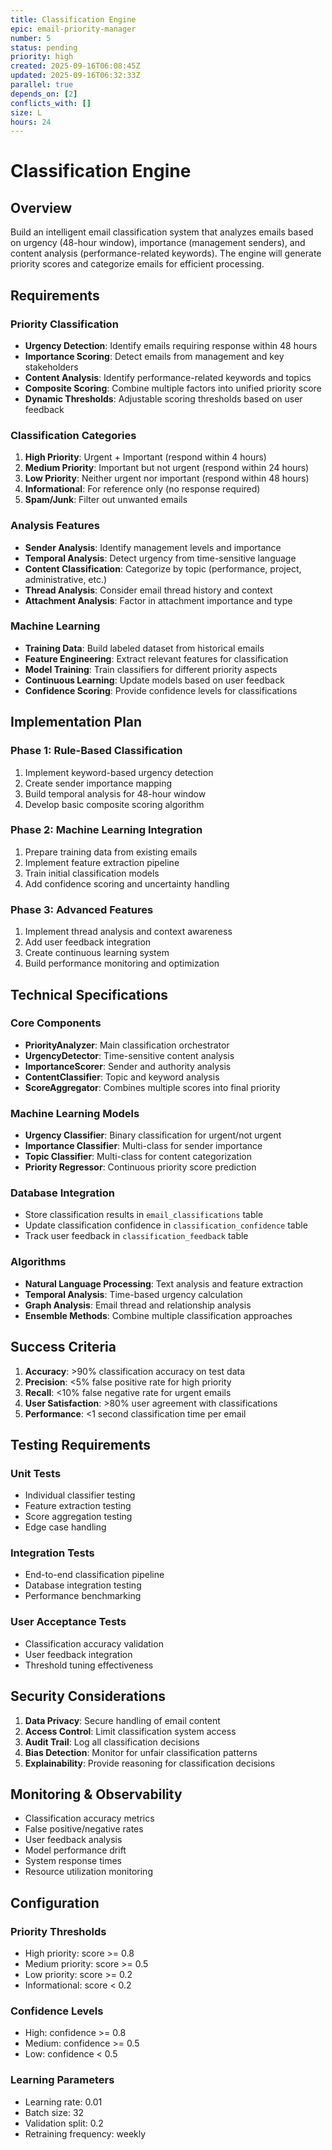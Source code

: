 ```yaml
---
title: Classification Engine
epic: email-priority-manager
number: 5
status: pending
priority: high
created: 2025-09-16T06:08:45Z
updated: 2025-09-16T06:32:33Z
parallel: true
depends_on: [2]
conflicts_with: []
size: L
hours: 24
---
```


# Classification Engine

## Overview
Build an intelligent email classification system that analyzes emails based on urgency (48-hour window), importance (management senders), and content analysis (performance-related keywords). The engine will generate priority scores and categorize emails for efficient processing.

## Requirements

### Priority Classification
- **Urgency Detection**: Identify emails requiring response within 48 hours
- **Importance Scoring**: Detect emails from management and key stakeholders
- **Content Analysis**: Identify performance-related keywords and topics
- **Composite Scoring**: Combine multiple factors into unified priority score
- **Dynamic Thresholds**: Adjustable scoring thresholds based on user feedback

### Classification Categories
1. **High Priority**: Urgent + Important (respond within 4 hours)
2. **Medium Priority**: Important but not urgent (respond within 24 hours)
3. **Low Priority**: Neither urgent nor important (respond within 48 hours)
4. **Informational**: For reference only (no response required)
5. **Spam/Junk**: Filter out unwanted emails

### Analysis Features
- **Sender Analysis**: Identify management levels and importance
- **Temporal Analysis**: Detect urgency from time-sensitive language
- **Content Classification**: Categorize by topic (performance, project, administrative, etc.)
- **Thread Analysis**: Consider email thread history and context
- **Attachment Analysis**: Factor in attachment importance and type

### Machine Learning
- **Training Data**: Build labeled dataset from historical emails
- **Feature Engineering**: Extract relevant features for classification
- **Model Training**: Train classifiers for different priority aspects
- **Continuous Learning**: Update models based on user feedback
- **Confidence Scoring**: Provide confidence levels for classifications

## Implementation Plan

### Phase 1: Rule-Based Classification
1. Implement keyword-based urgency detection
2. Create sender importance mapping
3. Build temporal analysis for 48-hour window
4. Develop basic composite scoring algorithm

### Phase 2: Machine Learning Integration
1. Prepare training data from existing emails
2. Implement feature extraction pipeline
3. Train initial classification models
4. Add confidence scoring and uncertainty handling

### Phase 3: Advanced Features
1. Implement thread analysis and context awareness
2. Add user feedback integration
3. Create continuous learning system
4. Build performance monitoring and optimization

## Technical Specifications

### Core Components
- **PriorityAnalyzer**: Main classification orchestrator
- **UrgencyDetector**: Time-sensitive content analysis
- **ImportanceScorer**: Sender and authority analysis
- **ContentClassifier**: Topic and keyword analysis
- **ScoreAggregator**: Combines multiple scores into final priority

### Machine Learning Models
- **Urgency Classifier**: Binary classification for urgent/not urgent
- **Importance Classifier**: Multi-class for sender importance
- **Topic Classifier**: Multi-class for content categorization
- **Priority Regressor**: Continuous priority score prediction

### Database Integration
- Store classification results in `email_classifications` table
- Update classification confidence in `classification_confidence` table
- Track user feedback in `classification_feedback` table

### Algorithms
- **Natural Language Processing**: Text analysis and feature extraction
- **Temporal Analysis**: Time-based urgency calculation
- **Graph Analysis**: Email thread and relationship analysis
- **Ensemble Methods**: Combine multiple classification approaches

## Success Criteria

1. **Accuracy**: >90% classification accuracy on test data
2. **Precision**: <5% false positive rate for high priority
3. **Recall**: <10% false negative rate for urgent emails
4. **User Satisfaction**: >80% user agreement with classifications
5. **Performance**: <1 second classification time per email

## Testing Requirements

### Unit Tests
- Individual classifier testing
- Feature extraction testing
- Score aggregation testing
- Edge case handling

### Integration Tests
- End-to-end classification pipeline
- Database integration testing
- Performance benchmarking

### User Acceptance Tests
- Classification accuracy validation
- User feedback integration
- Threshold tuning effectiveness

## Security Considerations

1. **Data Privacy**: Secure handling of email content
2. **Access Control**: Limit classification system access
3. **Audit Trail**: Log all classification decisions
4. **Bias Detection**: Monitor for unfair classification patterns
5. **Explainability**: Provide reasoning for classification decisions

## Monitoring & Observability

- Classification accuracy metrics
- False positive/negative rates
- User feedback analysis
- Model performance drift
- System response times
- Resource utilization monitoring

## Configuration

### Priority Thresholds
- High priority: score >= 0.8
- Medium priority: score >= 0.5
- Low priority: score >= 0.2
- Informational: score < 0.2

### Confidence Levels
- High: confidence >= 0.8
- Medium: confidence >= 0.5
- Low: confidence < 0.5

### Learning Parameters
- Learning rate: 0.01
- Batch size: 32
- Validation split: 0.2
- Retraining frequency: weekly
